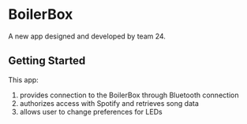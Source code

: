# BoilerBox

A new app designed and developed by team 24. 

## Getting Started

This app:
1. provides connection to the BoilerBox through Bluetooth connection
2. authorizes access with Spotify and retrieves song data
3. allows user to change preferences for LEDs 

